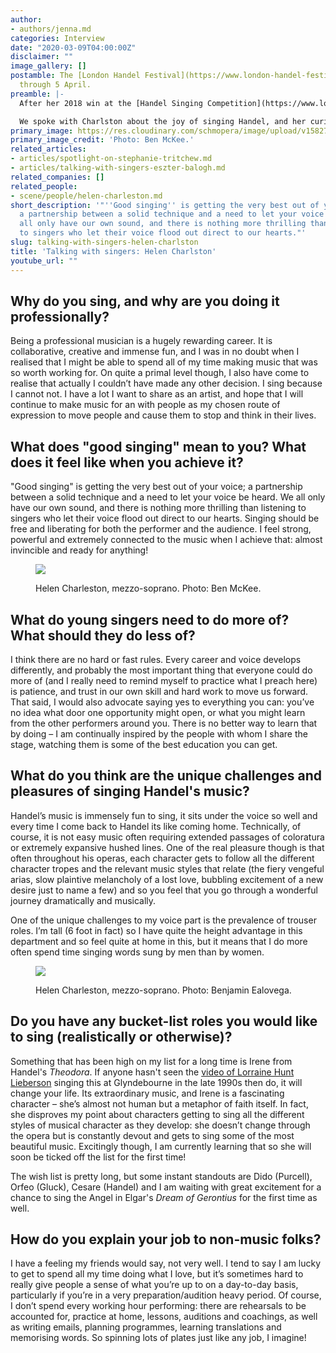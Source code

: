 ```yaml
---
author:
- authors/jenna.md
categories: Interview
date: "2020-03-09T04:00:00Z"
disclaimer: ""
image_gallery: []
postamble: The [London Handel Festival](https://www.london-handel-festival.com/) runs
  through 5 April.
preamble: |-
  After her 2018 win at the [Handel Singing Competition](https://www.london-handel-festival.com/handel-singing-competition/), British mezzo-soprano [Helen Charlston](/scene/people/helen-charleston/) returns to the London Handel Festival, ongoing through 5 April. Charlston sings Counsel/Truth in Handel's allegorical oratorio [_The Triumph of Time and Truth_](https://www.london-handel-festival.com/show/the-triumph-of-time-and-truth-hwv-71/?event=15402) on 17 March; on 1 April she'll sing Isabella in [_Fernando, Re di Castiglia_](https://www.london-handel-festival.com/show/fernando-hwv-30/?event=15802), Handel's fragmented work that gets its full, overdue debut in a new critical edition, with Leo Duarte conducting the Orchestra of Opera Settecento.

  We spoke with Charlston about the joy of singing Handel, and her curious wish-list of roles.
primary_image: https://res.cloudinary.com/schmopera/image/upload/v1582773868/media/2020/02/sqHelen-Charlston-c-BenMcKee_zriphx.jpg
primary_image_credit: 'Photo: Ben McKee.'
related_articles:
- articles/spotlight-on-stephanie-tritchew.md
- articles/talking-with-singers-eszter-balogh.md
related_companies: []
related_people:
- scene/people/helen-charleston.md
short_description: '"''Good singing'' is getting the very best out of your voice;
  a partnership between a solid technique and a need to let your voice be heard. We
  all only have our own sound, and there is nothing more thrilling than listening
  to singers who let their voice flood out direct to our hearts."'
slug: talking-with-singers-helen-charlston
title: 'Talking with singers: Helen Charlston'
youtube_url: ""
---
```

## Why do you sing, and why are you doing it professionally?

Being a professional musician is a hugely rewarding career. It is collaborative, creative and immense fun, and I was in no doubt when I realised that I might be able to spend all of my time making music that was so worth working for. On quite a primal level though, I also have come to realise that actually I couldn’t have made any other decision. I sing because I cannot not. I have a lot I want to share as an artist, and hope that I will continue to make music for an with people as my chosen route of expression to move people and cause them to stop and think in their lives.

## What does "good singing" mean to you? What does it feel like when you achieve it?

"Good singing" is getting the very best out of your voice; a partnership between a solid technique and a need to let your voice be heard. We all only have our own sound, and there is nothing more thrilling than listening to singers who let their voice flood out direct to our hearts. Singing should be free and liberating for both the performer and the audience. I feel strong, powerful and extremely connected to the music when I achieve that: almost invincible and ready for anything!

<figure data-type="image">

![](https://res.cloudinary.com/schmopera/image/upload/v1582774455/media/2020/02/HelenCharlston-BenMcKee_zmrmnl.jpg)

<figcaption>Helen Charleston, mezzo-soprano. Photo: Ben McKee.</figcaption>

</figure>

## What do young singers need to do more of? What should they do less of?

I think there are no hard or fast rules. Every career and voice develops differently, and probably the most important thing that everyone could do more of (and I really need to remind myself to practice what I preach here) is patience, and trust in our own skill and hard work to move us forward. That said, I would also advocate saying yes to everything you can: you’ve no idea what door one opportunity might open, or what you might learn from the other performers around you. There is no better way to learn that by doing – I am continually inspired by the people with whom I share the stage, watching them is some of the best education you can get.

## What do you think are the unique challenges and pleasures of singing Handel's music?

Handel’s music is immensely fun to sing, it sits under the voice so well and every time I come back to Handel its like coming home. Technically, of course, it is not easy music often requiring extended passages of coloratura or extremely expansive hushed lines. One of the real pleasure though is that often throughout his operas, each character gets to follow all the different character tropes and the relevant music styles that relate (the fiery vengeful arias, slow plaintive melancholy of a lost love, bubbling excitement of a new desire just to name a few) and so you feel that you go through a wonderful journey dramatically and musically.

One of the unique challenges to my voice part is the prevalence of trouser roles. I’m tall (6 foot in fact) so I have quite the height advantage in this department and so feel quite at home in this, but it means that I do more often spend time singing words sung by men than by women.

<figure data-type="image">

![](https://res.cloudinary.com/schmopera/image/upload/v1582774359/media/2020/02/HelenCharleston-BenjaminEalogeva_q5snla.jpg)

<figcaption>Helen Charleston, mezzo-soprano. Photo: Benjamin Ealovega.</figcaption>

</figure>

## Do you have any bucket-list roles you would like to sing (realistically or otherwise)?

Something that has been high on my list for a long time is Irene from Handel's _Theodora_. If anyone hasn't seen the [video of Lorraine Hunt Lieberson](https://www.youtube.com/watch?v=IQlt1UxjvWU) singing this at Glyndebourne in the late 1990s then do, it will change your life. Its extraordinary music, and Irene is a fascinating character – she’s almost not human but a metaphor of faith itself. In fact, she disproves my point about characters getting to sing all the different styles of musical character as they develop: she doesn’t change through the opera but is constantly devout and gets to sing some of the most beautiful music. Excitingly though, I am currently learning that so she will soon be ticked off the list for the first time!

The wish list is pretty long, but some instant standouts are Dido (Purcell), Orfeo (Gluck), Cesare (Handel) and I am waiting with great excitement for a chance to sing the Angel in Elgar's _Dream of Gerontius_ for the first time as well.

## How do you explain your job to non-music folks?

I have a feeling my friends would say, not very well. I tend to say I am lucky to get to spend all my time doing what I love, but it’s sometimes hard to really give people a sense of what you’re up to on a day-to-day basis, particularly if you’re in a very preparation/audition heavy period. Of course, I don’t spend every working hour performing: there are rehearsals to be accounted for, practice at home, lessons, auditions and coachings, as well as writing emails, planning programmes, learning translations and memorising words. So spinning lots of plates just like any job, I imagine!